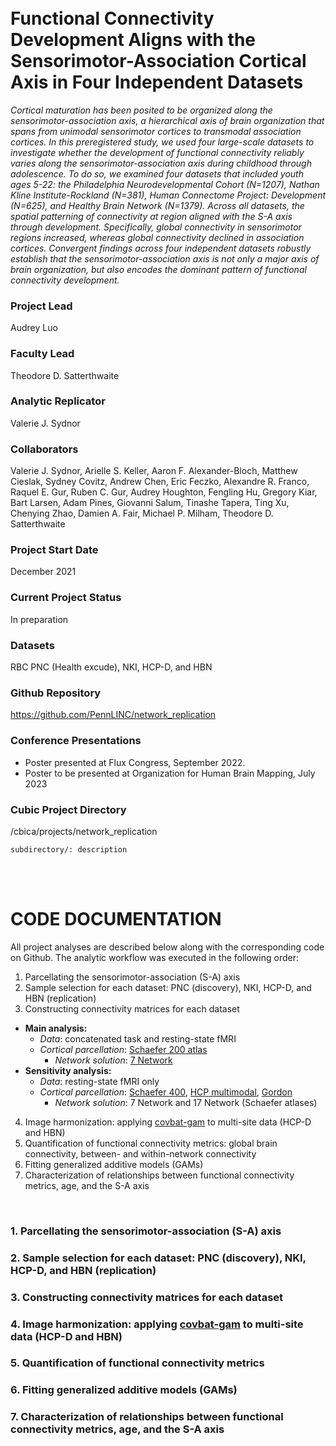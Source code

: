 <br>
<br>

# Functional Connectivity Development Aligns with the Sensorimotor-Association Cortical Axis in Four Independent Datasets 

*Cortical maturation has been posited to be organized along the sensorimotor-association axis, a hierarchical axis of brain organization that spans from unimodal sensorimotor cortices to transmodal association cortices. In this preregistered study, we used four large-scale datasets to investigate whether the development of functional connectivity reliably varies along the sensorimotor-association axis during childhood through adolescence. To do so, we examined four datasets that included youth ages 5-22: the Philadelphia Neurodevelopmental Cohort (N=1207), Nathan Kline Institute-Rockland (N=381), Human Connectome Project: Development (N=625), and Healthy Brain Network (N=1379). Across all datasets, the spatial patterning of connectivity at region aligned with the S-A axis through development. Specifically, global connectivity in sensorimotor regions increased, whereas global connectivity declined in association cortices. Convergent findings across four independent datasets robustly establish that the sensorimotor-association axis is not only a major axis of brain organization, but also encodes the dominant pattern of functional connectivity development.* 

### Project Lead
Audrey Luo

### Faculty Lead
Theodore D. Satterthwaite

### Analytic Replicator
Valerie J. Sydnor

### Collaborators 
Valerie J. Sydnor, Arielle S. Keller, Aaron F. Alexander-Bloch, Matthew Cieslak, Sydney Covitz, Andrew Chen, Eric Feczko, Alexandre R. Franco, Raquel E. Gur, Ruben C. Gur, Audrey Houghton, Fengling Hu, Gregory Kiar, Bart Larsen, Adam Pines, Giovanni Salum, Tinashe Tapera, Ting Xu, Chenying Zhao, Damien A. Fair, Michael P. Milham, Theodore D. Satterthwaite

### Project Start Date
December 2021

### Current Project Status
In preparation

### Datasets
RBC PNC (Health excude), NKI, HCP-D, and HBN

### Github Repository
<https://github.com/PennLINC/network_replication>

### Conference Presentations
 
- Poster presented at Flux Congress, September 2022.
- Poster to be presented at Organization for Human Brain Mapping, July 2023

### Cubic Project Directory
/cbica/projects/network_replication

```
subdirectory/: description
```



<br>
<br>

# CODE DOCUMENTATION  

All project analyses are described below along with the corresponding code on Github. The analytic workflow was executed in the following order:  

1. Parcellating the sensorimotor-association (S-A) axis  
2. Sample selection for each dataset: PNC (discovery), NKI, HCP-D, and HBN (replication)  
3. Constructing connectivity matrices for each dataset 
* **Main analysis:**
    + *Data*: concatenated task and resting-state fMRI
    + *Cortical parcellation*: [Schaefer 200 atlas](https://github.com/PennLINC/xcp_d/blob/main/xcp_d/data/ciftiatlas/Schaefer2018_200Parcels_17Networks_order.dlabel.nii)
         + *Network solution*: [7 Network](https://github.com/ThomasYeoLab/CBIG/blob/6d1400a2d643261246f6b042e7ef5fbe417506cd/utilities/matlab/FC/CBIG_ReorderParcelIndex.m) 
* **Sensitivity analysis:** 
    + *Data*: resting-state fMRI only 
    + *Cortical parcellation*: [Schaefer 400](https://github.com/PennLINC/xcp_d/blob/main/xcp_d/data/ciftiatlas/Schaefer2018_400Parcels_17Networks_order.dlabel.nii), [HCP multimodal](https://github.com/PennLINC/xcp_d/blob/main/xcp_d/data/ciftiatlas/glasser_space-fsLR_den-32k_desc-atlas.dlabel.nii), [Gordon](https://github.com/PennLINC/xcp_d/blob/main/xcp_d/data/ciftiatlas/gordon_space-fsLR_den-32k_desc-atlas.dlabel.nii)
        + *Network solution*: 7 Network and 17 Network (Schaefer atlases)
4. Image harmonization: applying [covbat-gam](https://github.com/andy1764/ComBatFamily) to multi-site data (HCP-D and HBN)
5. Quantification of functional connectivity metrics: global brain connectivity, between- and within-network connectivity
6. Fitting generalized additive models (GAMs) 
7. Characterization of relationships between functional connectivity metrics, age, and the S-A axis

 
<br>

### 1. Parcellating the sensorimotor-association (S-A) axis  
### 2. Sample selection for each dataset: PNC (discovery), NKI, HCP-D, and HBN (replication)  
### 3. Constructing connectivity matrices for each dataset
### 4. Image harmonization: applying [covbat-gam](https://github.com/andy1764/ComBatFamily) to multi-site data (HCP-D and HBN)
### 5. Quantification of functional connectivity metrics 
### 6. Fitting generalized additive models (GAMs) 
### 7. Characterization of relationships between functional connectivity metrics, age, and the S-A axis

 
